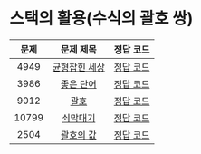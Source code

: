 # 스택의 활용(수식의 괄호 쌍)

| 문제 | 문제 제목 | 정답 코드 |
| :--: | :--: | :--: |
| 4949 | [균형잡힌 세상](https://www.acmicpc.net/problem/4949) | [정답 코드](4949.swift) |
| 3986 | [좋은 단어](https://www.acmicpc.net/problem/3986) | [정답 코드](3986.swift) |
| 9012 | [괄호](https://www.acmicpc.net/problem/9012) | [정답 코드](9012.swift) |
| 10799 | [쇠막대기](https://www.acmicpc.net/problem/10799) | [정답 코드](0799.swift) |
| 2504 | [괄호의 값](https://www.acmicpc.net/problem/2504) | [정답 코드](2504.swift) |

